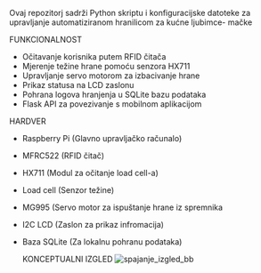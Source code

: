 Ovaj repozitorj sadrži Python skriptu i konfiguracijske datoteke za upravljanje automatiziranom hranilicom za kućne ljubimce- mačke

FUNKCIONALNOST
- Očitavanje korisnika putem RFID čitača
- Mjerenje težine hrane pomoću senzora HX711
- Upravljanje servo motorom za izbacivanje hrane
- Prikaz statusa na LCD zaslonu
- Pohrana logova hranjenja u SQLite bazu podataka
- Flask API za povezivanje s mobilnom aplikacijom

HARDVER
- Raspberry Pi (Glavno upravljačko računalo)
- MFRC522 (RFID čitač)
- HX711 (Modul za očitanje load cell-a)
- Load cell (Senzor težine)
- MG995 (Servo motor za ispuštanje hrane iz spremnika
- I2C LCD (Zaslon za prikaz infromacija)
- Baza SQLite (Za lokalnu pohranu podataka)

  KONCEPTUALNI IZGLED 
![spajanje_izgled_bb](https://github.com/user-attachments/assets/74a8d897-c82e-44af-a17d-f3bf47f2ae31)
